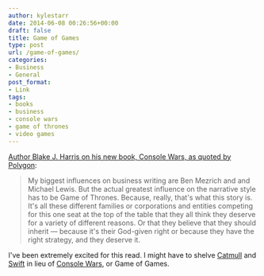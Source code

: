 ```yaml
---
author: kylestarr
date: 2014-06-08 00:26:56+00:00
draft: false
title: Game of Games
type: post
url: /game-of-games/
categories:
- Business
- General
post_format:
- Link
tags:
- books
- business
- console wars
- game of thrones
- video games
---
```


[Author Blake J. Harris on his new book, Console Wars, as quoted by Polygon](http://www.polygon.com/2014/6/7/5778038/console-wars-interview-blake-harris):


<blockquote>My biggest influences on business writing are Ben Mezrich and and Michael Lewis. But the actual greatest influence on the narrative style has to be Game of Thrones. Because, really, that's what this story is. It's all these different families or corporations and entities competing for this one seat at the top of the table that they all think they deserve for a variety of different reasons. Or that they believe that they should inherit — because it's their God-given right or because they have the right strategy, and they deserve it.</blockquote>



I've been extremely excited for this read. I might have to shelve [Catmull](https://itunes.apple.com/us/book/creativity-inc./id733503589?mt=11&uo=4&at=1l3v2y3&ct=TSOG) and [Swift](https://itunes.apple.com/us/book/swift-programming-language/id881256329?mt=11&uo=4&at=1l3v2y3&ct=TSOG) in lieu of [Console Wars](https://itunes.apple.com/us/book/console-wars/id718597648?mt=11&uo=4&at=1l3v2y3&ct=TSOG), or Game of Games.
